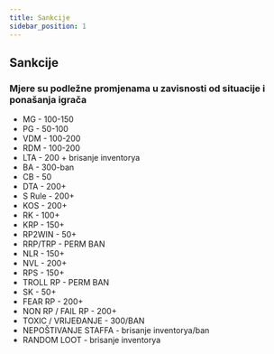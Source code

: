 ```yaml
---
title: Sankcije
sidebar_position: 1
---
```


## Sankcije

### Mjere su podležne promjenama u zavisnosti od situacije i ponašanja igrača

- MG - 100-150
- PG - 50-100
- VDM - 100-200
- RDM - 100-200
- LTA - 200 + brisanje inventorya
- BA - 300-ban
- CB - 50
- DTA - 200+
- S Rule - 200+
- KOS - 200+
- RK - 100+
- KRP - 150+
- RP2WIN - 50+
- RRP/TRP - PERM BAN
- NLR - 150+
- NVL - 200+
- RPS - 150+
- TROLL RP - PERM BAN
- SK - 50+
- FEAR RP - 200+
- NON RP / FAIL RP - 200+
- TOXIC / VRIJEĐANJE - 300/BAN
- NEPOŠTIVANJE STAFFA - brisanje inventorya/ban
- RANDOM LOOT - brisanje inventorya
